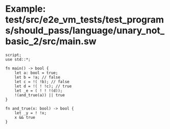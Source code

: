 # Example: test/src/e2e_vm_tests/test_programs/should_pass/language/unary_not_basic_2/src/main.sw

```sway
script;
use std::*;

fn main() -> bool {
    let a: bool = true;
    let b = !a; // false
    let c = !( !b); // false
    let d = !( ! !c); // true
    let _e = ( ! ! !(d));
    !(and_true(a)) || true
}

fn and_true(x: bool) -> bool {
    let _y = ! !x;
    x && true
}

```
